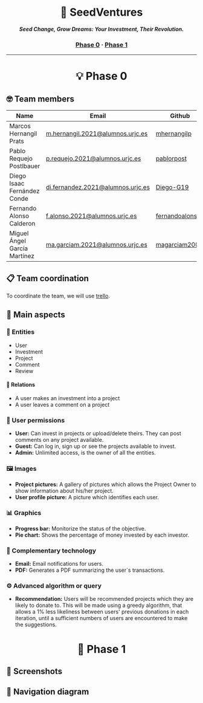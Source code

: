 <h1 align="center">
	🌱 SeedVentures
</h1>

<p align="center">
	<b><i>Seed Change, Grow Dreams: Your Investment, Their Revolution.</i></b><br>
</p>

<h3 align="center">
	<a href="#phase-0">Phase 0</a>
	<span> · </span>
	<a href="#phase-1">Phase 1</a>
</h3>

---

<h1 align="center" id="phase-0">
  💡 Phase 0
</h1>
<h2>
  🤓 Team members
</h2>

| Name | Email | Github |
|-----------|-----------|-----------|
| Marcos Hernangil Prats | m.hernangil.2021@alumnos.urjc.es  | [mhernangilp](https://github.com/mhernangilp)  |
| Pablo Requejo Postlbauer  | p.requejo.2021@alumnos.urjc.es  | [pablorpost](https://github.com/pablorpost)  |
| Diego Isaac Fernández Conde  | di.fernandez.2021@alumnos.urjc.es  | [Diego-G19](https://github.com/Diego-G19) |
| Fernando Alonso Calderon  | f.alonso.2021@alumnos.urjc.es  |  [fernandoalonsoo](https://github.com/fernandoalonsoo)  |
| Miguel Ángel García Martínez  | ma.garciam.2021@alumnos.urjc.es  | [magarciam2003](https://github.com/magarciam2003)  |

<h2>
  📋 Team coordination
</h2>

To coordinate the team, we will use [trello](https://trello.com/b/jgaJf9H5/fundme).

<h2>
  🎯 Main aspects
</h2>

<h3>
  👤 Entities
</h3>

- User
- Investment
- Project
- Comment
- Review

<h4>
  👥 Relations
</h4>

- A user makes an investment into a project
- A user leaves a comment on a project

<h3>
  🔐 User permissions
</h3>

- **User:** Can invest in projects or upload/delete theirs. They can post comments on any project available.
- **Guest:** Can log in, sign up or see the projects available to invest.
- **Admin:** Unlimited access, is the owner of all the entities.

<h3>
  🖼️ Images
</h3>

- **Project pictures:** A gallery of pictures which allows the Project Owner to show information about his/her project.
- **User profile picture:** A picture which identifies each user.

<h3>
  📊 Graphics
</h3>

- **Progress bar:** Monitorize the status of the objective.
- **Pie chart:** Shows the percentage of money invested by each investor.

<h3>
  🤖 Complementary technology
</h3>

- **Email:** Email notifications for users.
- **PDF:** Generates a PDF summarizing the user´s transactions.

<h3>
  ⚙️ Advanced algorithm or query
</h3>

- **Recommendation:** Users will be recommended projects which they are likely to donate to. This will be made using a greedy algorithm, that allows a 1% less likeliness between users' previous donations in each iteration, until a sufficient numbers of users are encountered to make the suggestions.

<h1 align="center" id="phase-1">
  📏 Phase 1
</h1>

<h2>
  📸 Screenshots
</h2>

<h2>
  🚢 Navigation diagram
</h2>
